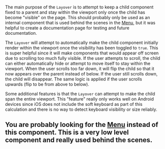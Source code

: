 The main purpose of the `Layover` is to attempt to keep a child component fixed to a
parent and stay within the viewport only once the child has become "visible" on the page.
This should probably only be used as an internal component that is used behind the scenes
in the [Menu](/components/menus), but it was helpful to create a documentation page for testing
and future documentation.

The `Layover` will attempt to automatically make the child component initially render within the
viewport once the visibility has been toggled to `true`. This is super helpful since it will
make components that would appear off screen due to scrolling too much fully visible. If the user
attempts to scroll, the child can either automatically hide or attempt to move itself to stay within
the viewport. When the user scrolls too far down, it will flip the child so that it now appears
over the parent instead of below. If the user still scrolls down, the child will disappear. The
same logic is applied if the user scrolls upwards (flip to be from above to below).

Some additional features is that the `Layover` can attempt to make the child span the entire viewport.
This "feature" really only works well on Android devices since iOS does not include the soft keyboard
as part of this calculation and there is no way to detect keyboard visibility or size reliably.

## You are probably looking for the [Menu](/components/menus) instead of this component. This is a very low level component and really used behind the scenes.
